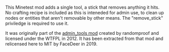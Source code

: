 This Minetest mod adds a single tool, a stick that removes anything it hits. No crafting recipe is included as this is inteneded for admin use, to clean up nodes or entities that aren't removable by other means. The "remove_stick" priviledge is required to use it.

It was originally part of the [admin_tools mod](https://forum.minetest.net/viewtopic.php?id=1144) created by randomproof and licensed under the WTFPL in 2012. It has been extracted from that mod and relicensed here to MIT by FaceDeer in 2019.